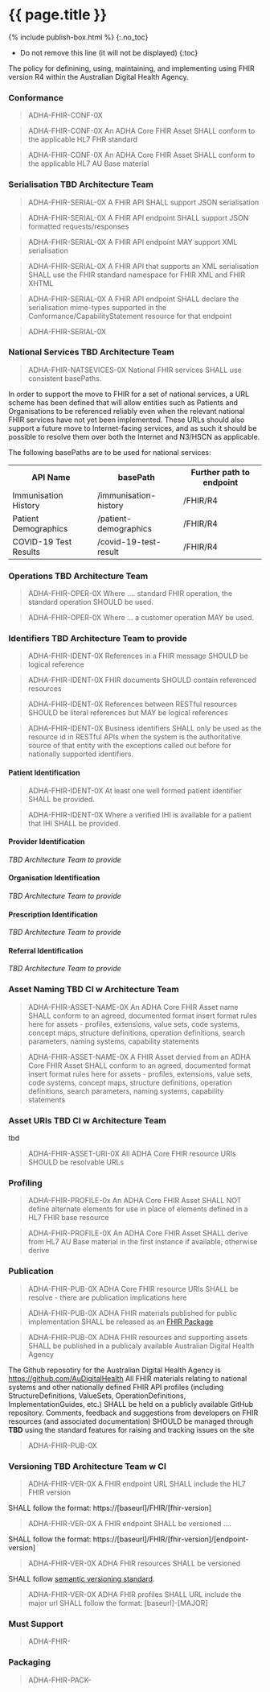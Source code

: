 # {{ page.title }}
{% include publish-box.html %}
{:.no_toc}
<!-- TOC  the css styling for this is \pages\assets\css\project.css under 'markdown-toc'-->
* Do not remove this line (it will not be displayed)
{:toc}


The policy for definining, using, maintaining, and implementing using FHIR version R4 within the Australian Digital Health Agency.

### Conformance


> ADHA-FHIR-CONF-0X 

> ADHA-FHIR-CONF-0X An ADHA Core FHIR Asset SHALL conform to the applicable HL7 FHR standard

> ADHA-FHIR-CONF-0X An ADHA Core FHIR Asset SHALL conform to the applicable HL7 AU Base material



### Serialisation TBD Architecture Team

> ADHA-FHIR-SERIAL-0X A FHIR API SHALL support JSON serialisation

> ADHA-FHIR-SERIAL-0X A FHIR API endpoint SHALL support JSON formatted requests/responses

> ADHA-FHIR-SERIAL-0X A FHIR API endpoint MAY support XML serialisation

> ADHA-FHIR-SERIAL-0X A FHIR API that supports an XML serialisation SHALL use the FHIR standard namespace for FHIR XML and FHIR XHTML 

> ADHA-FHIR-SERIAL-0X A FHIR API endpoint SHALL declare the serialisation mime-types supported in the Conformance/CapabilityStatement resource for that endpoint

> ADHA-FHIR-SERIAL-0X



### National Services TBD Architecture Team

> ADHA-FHIR-NATSEVICES-0X National FHIR services SHALL use consistent basePaths.

In order to support the move to FHIR for a set of national services, a URL scheme has been defined that will allow entities such as Patients and Organisations to be referenced reliably even when the relevant national FHIR services have not yet been implemented. These URLs should also support a future move to Internet-facing services, and as such it should be possible to resolve them over both the Internet and N3/HSCN as applicable.

The following basePaths are to be used for national services:

<table class="list" width="100%">
    <tr>
        <th>API Name</th>
        <th>basePath</th>
        <th>Further path to endpoint</th>
    </tr>
    <tr>
        <td>Immunisation History</td>
        <td>/immunisation-history</td>
        <td>/FHIR/R4</td>
    </tr>
    <tr>
        <td>Patient Demographics</td>
        <td>/patient-demographics</td>
        <td>/FHIR/R4</td>
    </tr>
    <tr>
        <td>COVID-19 Test Results</td>
        <td>/covid-19-test-result</td>
        <td>/FHIR/R4</td>
    </tr>
</table>



### Operations TBD Architecture Team

> ADHA-FHIR-OPER-0X Where .... standard FHIR operation, the standard operation SHOULD be used.

> ADHA-FHIR-OPER-0X Where ... a customer operation MAY be used.



### Identifiers TBD Architecture Team to provide


> ADHA-FHIR-IDENT-0X References in a FHIR message SHOULD be logical reference

> ADHA-FHIR-IDENT-0X FHIR documents SHOULD contain referenced resources 

> ADHA-FHIR-IDENT-0X References between RESTful resources SHOULD be literal references but MAY be logical references

> ADHA-FHIR-IDENT-0X Business identifiers SHALL only be used as the resource id in RESTful APIs when the system is the authoritative source of that entity with the exceptions called out before for nationally supported identifiers.



#### Patient Identification

> ADHA-FHIR-IDENT-0X At least one well formed patient identifier SHALL be provided. 

> ADHA-FHIR-IDENT-0X Where a verified IHI is available for a patient that IHI SHALL be provided.



#### Provider Identification

*TBD Architecture Team to provide*



#### Organisation Identification

*TBD Architecture Team to provide*



#### Prescription Identification

*TBD Architecture Team to provide*



#### Referral Identification 

*TBD Architecture Team to provide*




### Asset Naming TBD CI w Architecture Team

> ADHA-FHIR-ASSET-NAME-0X An ADHA Core FHIR Asset name SHALL conform to an agreed, documented format
insert format rules here for assets - profiles, extensions, value sets, code systems, concept maps, structure definitions, operation definitions, search parameters, naming systems, capability statements

> ADHA-FHIR-ASSET-NAME-0X A FHIR Asset dervied from an ADHA Core FHIR Asset SHALL conform to an agreed, documented format
insert format rules here for assets - profiles, extensions, value sets, code systems, concept maps, structure definitions, operation definitions, search parameters, naming systems, capability statements



### Asset URIs TBD CI w Architecture Team

tbd

> ADHA-FHIR-ASSET-URI-0X All ADHA Core FHIR resource URIs SHOULD be resolvable URLs



### Profiling

> ADHA-FHIR-PROFILE-0x An ADHA Core FHIR Asset SHALL NOT define alternate elements for use in place of elements defined in a HL7 FHIR base resource

> ADHA-FHIR-PROFILE-0X An ADHA Core FHIR Asset SHALL derive from HL7 AU Base material in the first instance if available, otherwise derive 



### Publication 

> ADHA-FHIR-PUB-0X ADHA Core FHIR resource URIs SHALL be resolve - there are publication implications here

> ADHA-FHIR-PUB-0X ADHA FHIR materials published for public implementation SHALL be released as an [FHIR Package](https://registry.fhir.org/learn)

> ADHA-FHIR-PUB-0X ADHA FHIR resources and supporting assets SHALL be published in a publicaly available Australian Digital Health Agency

The Github reposotiry for the Australian Digital Health Agency is https://github.com/AuDigitalHealth
All FHIR materials relating to national systems and other nationally defined FHIR API profiles (including StructureDefinitions, ValueSets, OperationDefinitions, ImplementationGuides, etc.) SHALL be held on a publicly available GitHub repository.
Comments, feedback and suggestions from developers on FHIR resources (and associated documentation) SHOULD be managed through **TBD** using the standard features for raising and tracking issues on the site

> ADHA-FHIR-PUB-0X



### Versioning TBD Architecture Team w CI

> ADHA-FHIR-VER-0X A FHIR endpoint URL SHALL include the HL7 FHIR version

SHALL follow the format: https://[baseurl]/FHIR/[fhir-version]

> ADHA-FHIR-VER-0X A FHIR endpoint SHALL be versioned ....

SHALL follow the format: https://[baseurl]/FHIR/[fhir-version]/[endpoint-version]

> ADHA-FHIR-VER-0X ADHA FHIR resources SHALL be versioned 

SHALL follow [semantic versioning standard](https://semver.org/).

> ADHA-FHIR-VER-0X ADHA FHIR profiles SHALL URL include the major url
SHALL follow the format: [baseurl]-[MAJOR] 

### Must Support

> ADHA-FHIR-

### Packaging

> ADHA-FHIR-PACK-


